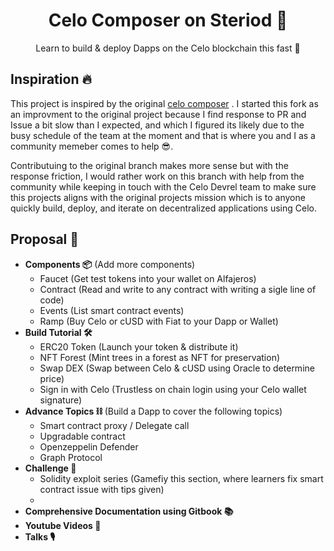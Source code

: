 <div>
<h1 align="center">Celo Composer on Steriod 💊</h1>
<p align="center">Learn to build & deploy Dapps on the Celo blockchain this fast 🫰</p>
<h2> Inspiration 🔥</h2>
<p>

This project is inspired by the original [celo composer](https://github.com/celo-org/celo-composer) . I started this fork as an improvment to the original project because I find response to PR and Issue a bit slow than I expected, and which I figured its likely due to the busy schedule of the team at the moment and that is where you and I as a community memeber comes to help 😎.
</p>

<p>
Contributuing to the original branch makes more sense but with the response friction, I would rather work on this branch with help from the community while keeping in touch with the Celo Devrel team to make sure this projects aligns with the original projects mission which is to anyone quickly build, deploy, and iterate on decentralized applications using Celo.
</p>

<h2> Proposal 🔖</h2> 

 - **Components 📦** (Add more components)
	 - Faucet (Get test tokens into your wallet on Alfajeros)
	 - Contract   (Read and write to any contract with writing a sigle line of code)
	 - Events (List smart contract events)
	 - Ramp (Buy Celo or cUSD with Fiat to your Dapp or Wallet)
- **Build Tutorial 🛠**
	- ERC20 Token (Launch your token & distribute it)
	- NFT Forest (Mint trees in a forest as NFT for preservation)
	- Swap DEX (Swap between Celo & cUSD using Oracle to determine price)
	-  Sign in with Celo (Trustless on chain login using your Celo wallet signature)
- **Advance Topics ⛓** (Build a Dapp to cover the following topics)
	- Smart contract proxy / Delegate call
	- Upgradable contract
	- Openzeppelin Defender
	- Graph Protocol
- **Challenge 🧩**
	- Solidity exploit series (Gamefiy this section, where learners fix smart contract issue with tips given)
	- 
- **Comprehensive Documentation using Gitbook 📚**
- **Youtube Videos 🎥**
- **Talks 🎙**



</div>

